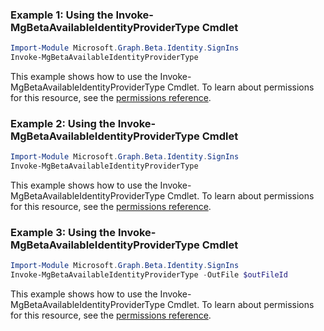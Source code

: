 ### Example 1: Using the Invoke-MgBetaAvailableIdentityProviderType Cmdlet
```powershell
Import-Module Microsoft.Graph.Beta.Identity.SignIns
Invoke-MgBetaAvailableIdentityProviderType
```
This example shows how to use the Invoke-MgBetaAvailableIdentityProviderType Cmdlet.
To learn about permissions for this resource, see the [permissions reference](/graph/permissions-reference).
### Example 2: Using the Invoke-MgBetaAvailableIdentityProviderType Cmdlet
```powershell
Import-Module Microsoft.Graph.Beta.Identity.SignIns
Invoke-MgBetaAvailableIdentityProviderType
```
This example shows how to use the Invoke-MgBetaAvailableIdentityProviderType Cmdlet.
To learn about permissions for this resource, see the [permissions reference](/graph/permissions-reference).
### Example 3: Using the Invoke-MgBetaAvailableIdentityProviderType Cmdlet
```powershell
Import-Module Microsoft.Graph.Beta.Identity.SignIns
Invoke-MgBetaAvailableIdentityProviderType -OutFile $outFileId
```
This example shows how to use the Invoke-MgBetaAvailableIdentityProviderType Cmdlet.
To learn about permissions for this resource, see the [permissions reference](/graph/permissions-reference).
